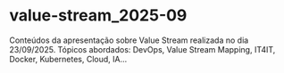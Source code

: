 # value-stream_2025-09
Conteúdos da apresentação sobre Value Stream realizada no dia 23/09/2025. Tópicos abordados: DevOps, Value Stream Mapping, IT4IT, Docker, Kubernetes, Cloud, IA...
